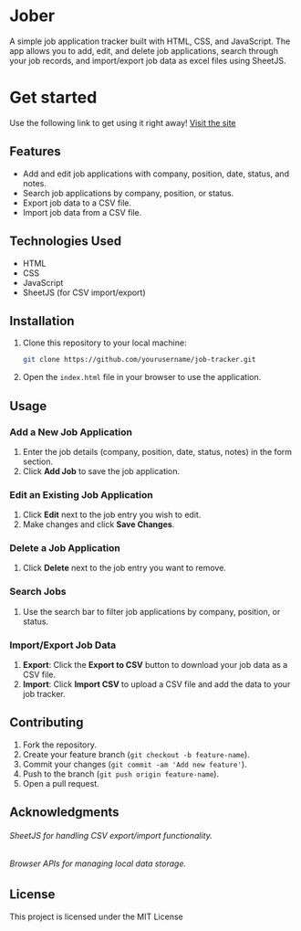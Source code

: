 # Jober

A simple job application tracker built with HTML, CSS, and JavaScript. The app allows you to add, edit, and delete job applications, search through your job records, and import/export job data as excel files using SheetJS.

# Get started
Use the following link to get using it right away! [Visit the site](https://mimferpo.github.io/Jober/)


## Features

- Add and edit job applications with company, position, date, status, and notes.
- Search job applications by company, position, or status.
- Export job data to a CSV file.
- Import job data from a CSV file.

## Technologies Used

- HTML
- CSS
- JavaScript
- SheetJS (for CSV import/export)

## Installation

1. Clone this repository to your local machine:
   ```bash
   git clone https://github.com/yourusername/job-tracker.git
   ```

2. Open the `index.html` file in your browser to use the application.

## Usage

### Add a New Job Application
1. Enter the job details (company, position, date, status, notes) in the form section.
2. Click **Add Job** to save the job application.

### Edit an Existing Job Application
1. Click **Edit** next to the job entry you wish to edit.
2. Make changes and click **Save Changes**.

### Delete a Job Application
1. Click **Delete** next to the job entry you want to remove.

### Search Jobs
1. Use the search bar to filter job applications by company, position, or status.

### Import/Export Job Data
1. **Export**: Click the **Export to CSV** button to download your job data as a CSV file.
2. **Import**: Click **Import CSV** to upload a CSV file and add the data to your job tracker.

## Contributing

1. Fork the repository.
2. Create your feature branch (`git checkout -b feature-name`).
3. Commit your changes (`git commit -am 'Add new feature'`).
4. Push to the branch (`git push origin feature-name`).
5. Open a pull request.

## Acknowledgments

###### SheetJS for handling CSV export/import functionality.
###### Browser APIs for managing local data storage.

## License

This project is licensed under the MIT License
